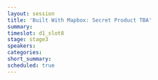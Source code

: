 ```yaml
---
layout: session
title: 'Built With Mapbox: Secret Product TBA'
summary:
timeslot: d1_slot8
stage: stage3
speakers:
categories:
short_summary:
scheduled: true
---
```


